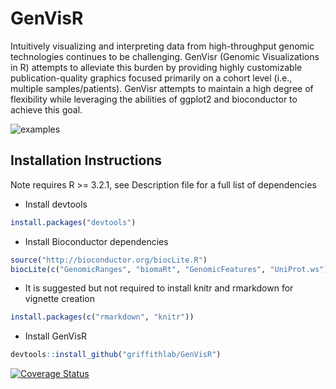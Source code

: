 # GenVisR
Intuitively visualizing and interpreting data from high-throughput genomic technologies continues to be challenging. GenVisr (Genomic Visualizations in R) attempts to alleviate this burden by providing highly customizable publication-quality graphics focused primarily on a cohort level (i.e., multiple samples/patients). GenVisr attempts to maintain a high degree of flexibility while leveraging the abilities of ggplot2 and bioconductor to achieve this goal.

![examples](https://github.com/zskidmor/GGgenome/blob/master/Images/test.png)

## Installation Instructions

Note requires R >= 3.2.1, see Description file for a full list of dependencies

* Install devtools
```R
install.packages("devtools")
```

* Install Bioconductor dependencies
```R
source("http://bioconductor.org/biocLite.R")
biocLite(c("GenomicRanges", "biomaRt", "GenomicFeatures", "UniProt.ws"))
```

* It is suggested but not required to install knitr and rmarkdown for vignette creation
```R
install.packages(c("rmarkdown", "knitr"))
```

* Install GenVisR
```R
devtools::install_github("griffithlab/GenVisR")
```

[![Coverage Status](https://coveralls.io/repos/griffithlab/GenVisR/badge.svg?branch=master&service=github)](https://coveralls.io/github/griffithlab/GenVisR?branch=master)




